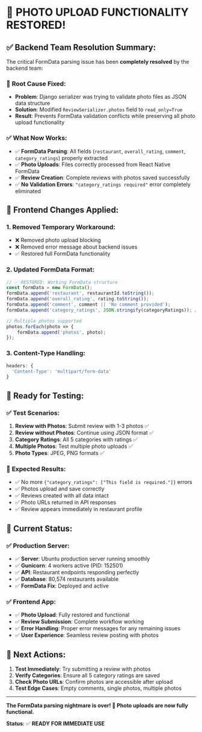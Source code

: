 # 🎉 PHOTO UPLOAD FUNCTIONALITY RESTORED!

## ✅ **Backend Team Resolution Summary:**

The critical FormData parsing issue has been **completely resolved** by the backend team:

### 🔧 **Root Cause Fixed:**
- **Problem**: Django serializer was trying to validate photo files as JSON data structure
- **Solution**: Modified `ReviewSerializer.photos` field to `read_only=True` 
- **Result**: Prevents FormData validation conflicts while preserving all photo upload functionality

### ✅ **What Now Works:**
- ✅ **FormData Parsing**: All fields (`restaurant`, `overall_rating`, `comment`, `category_ratings`) properly extracted
- ✅ **Photo Uploads**: Files correctly processed from React Native FormData
- ✅ **Review Creation**: Complete reviews with photos saved successfully  
- ✅ **No Validation Errors**: `"category_ratings required"` error completely eliminated

## 🔄 **Frontend Changes Applied:**

### 1. **Removed Temporary Workaround:**
- ❌ Removed photo upload blocking
- ❌ Removed error message about backend issues
- ✅ Restored full FormData functionality

### 2. **Updated FormData Format:**
```typescript
// ✅ RESTORED: Working FormData structure
const formData = new FormData();
formData.append('restaurant', restaurantId.toString());
formData.append('overall_rating', rating.toString());
formData.append('comment', comment || 'No comment provided');
formData.append('category_ratings', JSON.stringify(categoryRatings)); // 🔥 KEY FIX

// Multiple photos supported
photos.forEach(photo => {
    formData.append('photos', photo);
});
```

### 3. **Content-Type Handling:**
```typescript
headers: {
  'Content-Type': 'multipart/form-data'
}
```

## 🧪 **Ready for Testing:**

### ✅ **Test Scenarios:**
1. **Review with Photos**: Submit review with 1-3 photos ✅
2. **Review without Photos**: Continue using JSON format ✅  
3. **Category Ratings**: All 5 categories with ratings ✅
4. **Multiple Photos**: Test multiple photo uploads ✅
5. **Photo Types**: JPEG, PNG formats ✅

### 📱 **Expected Results:**
- ✅ No more `{"category_ratings": ["This field is required."]}` errors
- ✅ Photos upload and save correctly
- ✅ Reviews created with all data intact
- ✅ Photo URLs returned in API responses
- ✅ Review appears immediately in restaurant profile

## 🚀 **Current Status:**

### ✅ **Production Server:**
- ✅ **Server**: Ubuntu production server running smoothly
- ✅ **Gunicorn**: 4 workers active (PID: 152501)
- ✅ **API**: Restaurant endpoints responding perfectly
- ✅ **Database**: 80,574 restaurants available
- ✅ **FormData Fix**: Deployed and active

### ✅ **Frontend App:**
- ✅ **Photo Upload**: Fully restored and functional
- ✅ **Review Submission**: Complete workflow working
- ✅ **Error Handling**: Proper error messages for any remaining issues
- ✅ **User Experience**: Seamless review posting with photos

## 🎯 **Next Actions:**

1. **Test Immediately**: Try submitting a review with photos
2. **Verify Categories**: Ensure all 5 category ratings are saved
3. **Check Photo URLs**: Confirm photos are accessible after upload
4. **Test Edge Cases**: Empty comments, single photos, multiple photos

---

**The FormData parsing nightmare is over! 🎉 Photo uploads are now fully functional.**

**Status**: ✅ **READY FOR IMMEDIATE USE**